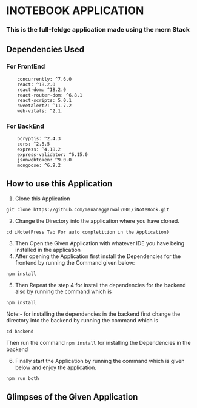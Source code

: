 # INOTEBOOK APPLICATION
### This is the full-feldge application made using the mern Stack

## Dependencies Used
### For FrontEnd
```dotnetcli
    concurrently: ^7.6.0
    react: ^18.2.0
    react-dom: ^18.2.0
    react-router-dom: ^6.8.1
    react-scripts: 5.0.1
    sweetalert2: ^11.7.2
    web-vitals: ^2.1.
```
### For BackEnd
```dotnetcli
    bcryptjs: ^2.4.3
    cors: ^2.8.5
    express: ^4.18.2
    express-validator: ^6.15.0
    jsonwebtoken: ^9.0.0
    mongoose: ^6.9.2
```

## How to use this Application

1. Clone this Application

```dotnetcli
git clone https://github.com/mananaggarwal2001/iNoteBook.git
```
2. Change the Directory into the application where you have cloned.

```dotnetcli
cd iNote(Press Tab For auto completition in the Application)
```
3. Then Open the Given Application with whatever IDE you have being installed in the application
4. After opening the Application first install the Dependencies for the frontend by running the Command given below:

```dotnetcli
npm install
```
5. Then Repeat the step 4 for install the dependencies for the backend also by running the command which is

```dotnetcli
npm install
```
Note:- for installing the dependencies in the backend first change the directory into the backend by running the command which is
```dotnetcli
cd backend
```
Then run the command `npm install` for installing the Dependencies in the backend

6. Finally start the Application by running the command which is given below and enjoy the application.

```dotnetcli
npm run both
```
## Glimpses of the Given Application 